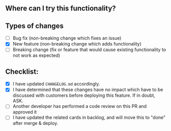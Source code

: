 <!--- Provide a general summary of your changes in the Title above -->

## Where can I try this functionality?
<!--- Please explain how this functionality can be accessed -->

## Types of changes
<!--- What types of changes does your code introduce? Put an `x` in all the boxes that apply: -->
- [ ] Bug fix (non-breaking change which fixes an issue)
- [x] New feature (non-breaking change which adds functionality)
- [ ] Breaking change (fix or feature that would cause existing functionality to not work as expected)

## Checklist:
<!--- Go over all the following points, and put an `x` in all the boxes that apply. -->
- [x] I have updated `CHANGELOG.md` accordingly.
- [x] I have determined that these changes have no impact which
      have to be discussed with customers before deploying this feature.
      If in doubt, ASK.
- [ ] Another developer has performed a code review on this PR and approved it
- [ ] I have updated the related  cards in backlog, and will move this to "done" after
      merge & deploy.